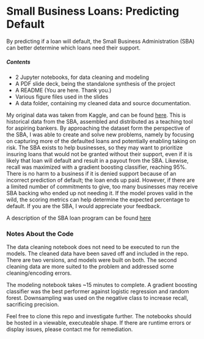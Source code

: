 # Small Business Loans: Predicting Default
By predicting if a loan will default, the Small Business Administration (SBA) can better determine which loans need their support.

##### Contents
* 2 Jupyter notebooks, for data cleaning and modeling
* A PDF slide deck, being the standalone synthesis of the project
* A README (You are here. Thank you.)
* Various figure files used in the slides
* A data folder, containing my cleaned data and source documentation.

My original data was taken from Kaggle, and can be found [here](https://www.kaggle.com/mirbektoktogaraev/should-this-loan-be-approved-or-denied?select=SBAnational.csv). This is historical data from the SBA, assembled and distributed as a teaching tool for aspiring bankers. By approaching the dataset form the perspective of the SBA, I was able to create and solve new problems, namely by focusing on capturing more of the defaulted loans and potentially enabling taking on risk. The SBA exists to help businesses, so they may want to prioritize insuring loans that would not be granted without their support, even if it is likely that loan will default and result in a payout from the SBA. Likewise, recall was maximized with a gradient boosting classifier, reaching 95%. There is no harm to a business if it is denied support because of an incorrect prediction of default; the loan ends up paid. However, if there are a limited number of commitments to give, too many businesses may receive SBA backing who ended up not needing it. If the model proves valid in the wild, the scoring metrics can help determine the expected percentage to default. If you are the SBA, I would appreciate your feedback. 

A description of the SBA loan program can be found [here](https://www.sba.gov/offices/headquarters/ofa/resources/11421)

### Notes About the Code
The data cleaning notebook does not need to be executed to run the models. The cleaned data have been saved off and included in the repo. There are two versions, and models were built on both. The second cleaning data are more suited to the problem and addressed some cleaning/encoding errors.

The modeling notebook takes ~15 minutes to complete. A gradient boosting classifier was the best performer against logistic regression and random forest. Downsampling was used on the negative class to increase recall, sacrificing precision.

Feel free to clone this repo and investigate further. The notebooks should be hosted in a viewable, executeable shape. If there are runtime errors or display issues, please contact me for remediation.
